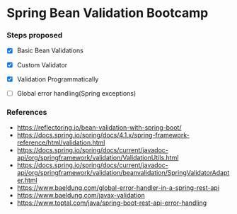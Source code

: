 # Spring Bean Validation Bootcamp

### Steps proposed
* [x] Basic Bean Validations

* [x] Custom Validator

* [x] Validation Programmatically  

* [ ] Global error handling(Spring exceptions)

### References
- https://reflectoring.io/bean-validation-with-spring-boot/
- https://docs.spring.io/spring/docs/4.1.x/spring-framework-reference/html/validation.html
- https://docs.spring.io/spring/docs/current/javadoc-api/org/springframework/validation/ValidationUtils.html
- https://docs.spring.io/spring/docs/current/javadoc-api/org/springframework/validation/beanvalidation/SpringValidatorAdapter.html
- https://www.baeldung.com/global-error-handler-in-a-spring-rest-api
- https://www.baeldung.com/javax-validation
- https://www.toptal.com/java/spring-boot-rest-api-error-handling
